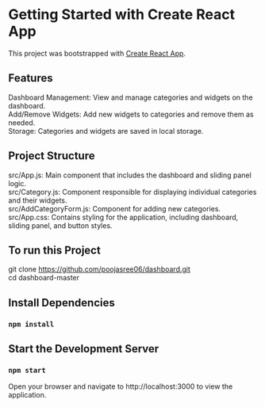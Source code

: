 # Getting Started with Create React App

This project was bootstrapped with [Create React App](https://github.com/facebook/create-react-app).

## Features
Dashboard Management: View and manage categories and widgets on the dashboard.<br/>
Add/Remove Widgets: Add new widgets to categories and remove them as needed.<br/>
Storage: Categories and widgets are saved in local storage.<br/>

## Project Structure
src/App.js: Main component that includes the dashboard and sliding panel logic.<br/>
src/Category.js: Component responsible for displaying individual categories and their widgets.<br/>
src/AddCategoryForm.js: Component for adding new categories.<br/>
src/App.css: Contains styling for the application, including dashboard, sliding panel, and button styles.<br/>

## To run this Project
git clone https://github.com/poojasree06/dashboard.git<br/>
cd dashboard-master
## Install Dependencies
### `npm install`
## Start the Development Server
### `npm start`
Open your browser and navigate to http://localhost:3000 to view the application.

